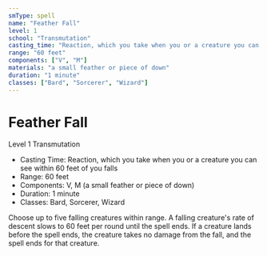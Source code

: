 ```yaml
---
smType: spell
name: "Feather Fall"
level: 1
school: "Transmutation"
casting_time: "Reaction, which you take when you or a creature you can see within 60 feet of you falls"
range: "60 feet"
components: ["V", "M"]
materials: "a small feather or piece of down"
duration: "1 minute"
classes: ["Bard", "Sorcerer", "Wizard"]
---
```


# Feather Fall
Level 1 Transmutation

- Casting Time: Reaction, which you take when you or a creature you can see within 60 feet of you falls
- Range: 60 feet
- Components: V, M (a small feather or piece of down)
- Duration: 1 minute
- Classes: Bard, Sorcerer, Wizard

Choose up to five falling creatures within range. A falling creature's rate of descent slows to 60 feet per round until the spell ends. If a creature lands before the spell ends, the creature takes no damage from the fall, and the spell ends for that creature.

